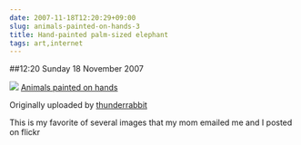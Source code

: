 ```yaml
---
date: 2007-11-18T12:20:29+09:00
slug: animals-painted-on-hands-3
title: Hand-painted palm-sized elephant
tags: art,internet
---
```


##12:20 Sunday 18 November 2007

[![](http://farm3.static.flickr.com/2126/2041570323_0c9500b76a.jpg)](http://www.flickr.com/photos/thunderrabbit/2041570323/)
[Animals painted on hands](http://www.flickr.com/photos/thunderrabbit/2041570323/)

Originally uploaded by [thunderrabbit](http://www.flickr.com/people/thunderrabbit/)


This is my favorite of several images that my mom emailed me and I posted on flickr
  

